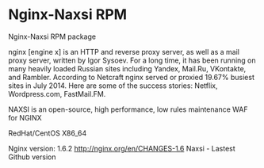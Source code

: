 Nginx-Naxsi RPM
=============

Nginx-Naxsi RPM package

nginx [engine x] is an HTTP and reverse proxy server, as well as a mail proxy server, written by Igor Sysoev. For a long time, it has been running on many heavily loaded Russian sites including Yandex, Mail.Ru, VKontakte, and Rambler. According to Netcraft nginx served or proxied 19.67% busiest sites in July 2014. Here are some of the success stories: Netflix, Wordpress.com, FastMail.FM. 

NAXSI is an open-source, high performance, low rules maintenance WAF for NGINX

RedHat/CentOS X86_64

Nginx version: 1.6.2 http://nginx.org/en/CHANGES-1.6
Naxsi - Lastest Github version


